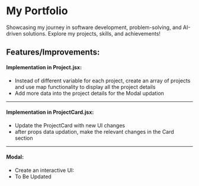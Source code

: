 
# My Portfolio 

Showcasing my journey in software development, problem-solving, and AI-driven solutions. Explore my projects, skills, and achievements!

## Features/Improvements:

#### Implementation in Project.jsx:
- Instead of different variable for each project, create an array of projects and use map functionality to display all the project details
- Add more data into the project details for the Modal updation
---
#### Implementation in ProjectCard.jsx:
- Update the ProjectCard with new UI changes
- after props data updation, make the relevant changes in the Card section
---
#### Modal:
- Create an interactive UI:
- To Be Updated


